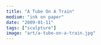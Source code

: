 ```yaml
---
title: "A Tube On A Train"
medium: "ink on paper"
date: "2009-01-11"
tags: ["sculpture"]
image: "art/a-tube-on-a-train.jpg"
---
```

